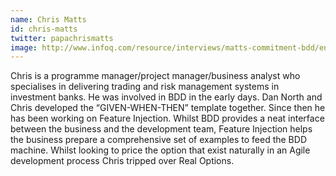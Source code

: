 ```yaml
---
name: Chris Matts
id: chris-matts
twitter: papachrismatts
image: http://www.infoq.com/resource/interviews/matts-commitment-bdd/en/mediumimage/ChrisMatts270.JPG
---
```

Chris is a programme manager/project manager/business analyst who specialises in delivering trading and risk management systems in investment banks. He was involved in BDD in the early days. Dan North and Chris developed the “GIVEN-WHEN-THEN” template together. Since then he has been working on Feature Injection. Whilst BDD provides a neat interface between the business and the development team, Feature Injection helps the business prepare a comprehensive set of examples to feed the BDD machine. Whilst looking to price the option that exist naturally in an Agile development process Chris tripped over Real Options.
